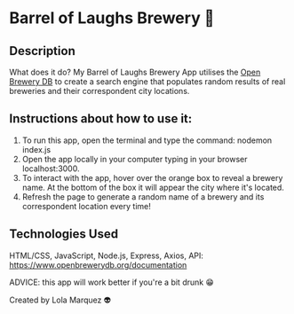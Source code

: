 # Barrel of Laughs Brewery 🍻

## Description
What does it do?
    My Barrel of Laughs Brewery App utilises the [Open Brewery DB](http://openbrewerydb.org 'Open Brewery DB') to create a search engine that populates random results of real breweries and their correspondent city locations. 

## Instructions about how to use it:

 1. To run this app, open the terminal and type the command: nodemon index.js
 2. Open the app locally in your computer typing in your browser localhost:3000.
 3. To interact with the app, hover over the orange box to reveal a brewery name. At the bottom of the box it will appear the city where it's located.    
 4. Refresh the page to generate a random name of a brewery and its correspondent location every time!


## Technologies Used
HTML/CSS, JavaScript, Node.js, Express, Axios, API: https://www.openbrewerydb.org/documentation


ADVICE: this app will work better if you're a bit drunk 😁

Created by Lola Marquez 👽

